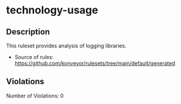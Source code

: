 # technology-usage
## Description
This ruleset provides analysis of logging libraries.
* Source of rules: https://github.com/konveyor/rulesets/tree/main/default/generated
## Violations
Number of Violations: 0
